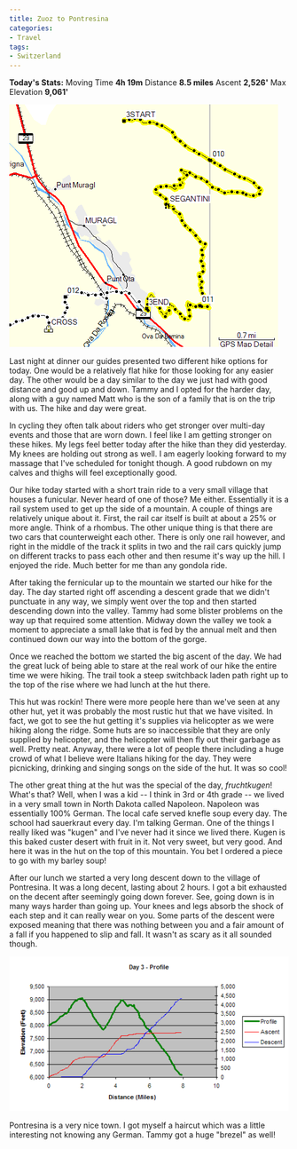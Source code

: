 ```yaml
---
title: Zuoz to Pontresina
categories:
- Travel
tags:
- Switzerland
---
```


**Today's Stats:** Moving Time **4h 19m** Distance **8.5 miles** Ascent **2,526'** Max Elevation **9,061'**


![](/assets/posts/2004/r_hike3.png)

Last night at dinner our guides presented two different hike options for today. One would be a relatively flat hike for those looking for any easier day. The other would be a day similar to the day we just had with good distance and good up and down. Tammy and I opted for the harder day, along with a guy named Matt who is the son of a family that is on the trip with us. The hike and day were great.

In cycling they often talk about riders who get stronger over multi-day events and those that are worn down. I feel like I am getting stronger on these hikes. My legs feel better today after the hike than they did yesterday. My knees are holding out strong as well. I am eagerly looking forward to my massage that I've scheduled for tonight though. A good rubdown on my calves and thighs will feel exceptionally good.

Our hike today started with a short train ride to a very small village that houses a funicular. Never heard of one of those? Me either. Essentially it is a rail system used to get up the side of a mountain. A couple of things are relatively unique about it. First, the rail car itself is built at about a 25% or more angle. Think of a rhombus. The other unique thing is that there are two cars that counterweight each other. There is only one rail however, and right in the middle of the track it splits in two and the rail cars quickly jump on different tracks to pass each other and then resume it's way up the hill. I enjoyed the ride. Much better for me than any gondola ride.

After taking the fernicular up to the mountain we started our hike for the day. The day started right off ascending a descent grade that we didn't punctuate in any way, we simply went over the top and then started descending down into the valley. Tammy had some blister problems on the way up that required some attention. Midway down the valley we took a moment to appreciate a small lake that is fed by the annual melt and then continued down our way into the bottom of the gorge.

Once we reached the bottom we started the big ascent of the day. We had the great luck of being able to stare at the real work of our hike the entire time we were hiking. The trail took a steep switchback laden path right up to the top of the rise where we had lunch at the hut there.

This hut was rockin! There were more people here than we've seen at any other hut, yet it was probably the most rustic hut that we have visited. In fact, we got to see the hut getting it's supplies via helicopter as we were hiking along the ridge. Some huts are so inaccessible that they are only supplied by helicopter, and the helicopter will then fly out their garbage as well. Pretty neat. Anyway, there were a lot of people there including a huge crowd of what I believe were Italians hiking for the day. They were picnicking, drinking and singing songs on the side of the hut. It was so cool!

The other great thing at the hut was the special of the day, _fruchtkugen_! What's that? Well, when I was a kid -- I think in 3rd or 4th grade -- we lived in a very small town in North Dakota called Napoleon. Napoleon was essentially 100% German. The local cafe served knefle soup every day. The school had sauerkraut every day. I'm talking German. One of the things I really liked was "kugen" and I've never had it since we lived there. Kugen is this baked custer desert with fruit in it. Not very sweet, but very good. And here it was in the hut on the top of this mountain. You bet I ordered a piece to go with my barley soup!

After our lunch we started a very long descent down to the village of Pontresina. It was a long decent, lasting about 2 hours. I got a bit exhausted on the decent after seemingly going down forever. See, going down is in many ways harder than going up. Your knees and legs absorb the shock of each step and it can really wear on you. Some parts of the descent were exposed meaning that there was nothing between you and a fair amount of a fall if you happened to slip and fall. It wasn't as scary as it all sounded though.

![](/assets/posts/2004/r_profile-day3.png)

Pontresina is a very nice town. I got myself a haircut which was a little interesting not knowing any German. Tammy got a huge "brezel" as well!
